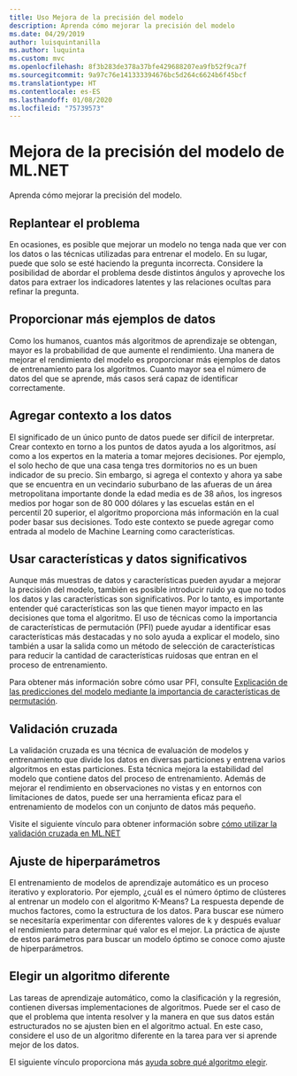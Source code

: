 ```yaml
---
title: Uso Mejora de la precisión del modelo
description: Aprenda cómo mejorar la precisión del modelo
ms.date: 04/29/2019
author: luisquintanilla
ms.author: luquinta
ms.custom: mvc
ms.openlocfilehash: 8f3b283de378a37bfe429688207ea9fb52f9ca7f
ms.sourcegitcommit: 9a97c76e141333394676bc5d264c6624b6f45bcf
ms.translationtype: HT
ms.contentlocale: es-ES
ms.lasthandoff: 01/08/2020
ms.locfileid: "75739573"
---
```

# <a name="improve-mlnet-model-accuracy"></a>Mejora de la precisión del modelo de ML.NET

Aprenda cómo mejorar la precisión del modelo.

## <a name="reframe-the-problem"></a>Replantear el problema

En ocasiones, es posible que mejorar un modelo no tenga nada que ver con los datos o las técnicas utilizadas para entrenar el modelo. En su lugar, puede que solo se esté haciendo la pregunta incorrecta. Considere la posibilidad de abordar el problema desde distintos ángulos y aproveche los datos para extraer los indicadores latentes y las relaciones ocultas para refinar la pregunta.

## <a name="provide-more-data-samples"></a>Proporcionar más ejemplos de datos

Como los humanos, cuantos más algoritmos de aprendizaje se obtengan, mayor es la probabilidad de que aumente el rendimiento. Una manera de mejorar el rendimiento del modelo es proporcionar más ejemplos de datos de entrenamiento para los algoritmos. Cuanto mayor sea el número de datos del que se aprende, más casos será capaz de identificar correctamente.

## <a name="add-context-to-the-data"></a>Agregar contexto a los datos

El significado de un único punto de datos puede ser difícil de interpretar. Crear contexto en torno a los puntos de datos ayuda a los algoritmos, así como a los expertos en la materia a tomar mejores decisiones. Por ejemplo, el solo hecho de que una casa tenga tres dormitorios no es un buen indicador de su precio. Sin embargo, si agrega el contexto y ahora ya sabe que se encuentra en un vecindario suburbano de las afueras de un área metropolitana importante donde la edad media es de 38 años, los ingresos medios por hogar son de 80 000 dólares y las escuelas están en el percentil 20 superior, el algoritmo proporciona más información en la cual poder basar sus decisiones. Todo este contexto se puede agregar como entrada al modelo de Machine Learning como características.

## <a name="use-meaningful-data-and-features"></a>Usar características y datos significativos

Aunque más muestras de datos y características pueden ayudar a mejorar la precisión del modelo, también es posible introducir ruido ya que no todos los datos y las características son significativos. Por lo tanto, es importante entender qué características son las que tienen mayor impacto en las decisiones que toma el algoritmo. El uso de técnicas como la importancia de características de permutación (PFI) puede ayudar a identificar esas características más destacadas y no solo ayuda a explicar el modelo, sino también a usar la salida como un método de selección de características para reducir la cantidad de características ruidosas que entran en el proceso de entrenamiento.

Para obtener más información sobre cómo usar PFI, consulte [Explicación de las predicciones del modelo mediante la importancia de características de permutación](../how-to-guides/explain-machine-learning-model-permutation-feature-importance-ml-net.md).

## <a name="cross-validation"></a>Validación cruzada

La validación cruzada es una técnica de evaluación de modelos y entrenamiento que divide los datos en diversas particiones y entrena varios algoritmos en estas particiones. Esta técnica mejora la estabilidad del modelo que contiene datos del proceso de entrenamiento. Además de mejorar el rendimiento en observaciones no vistas y en entornos con limitaciones de datos, puede ser una herramienta eficaz para el entrenamiento de modelos con un conjunto de datos más pequeño.

Visite el siguiente vínculo para obtener información sobre [cómo utilizar la validación cruzada en ML.NET](../how-to-guides/train-machine-learning-model-cross-validation-ml-net.md)

## <a name="hyperparameter-tuning"></a>Ajuste de hiperparámetros

El entrenamiento de modelos de aprendizaje automático es un proceso iterativo y exploratorio. Por ejemplo, ¿cuál es el número óptimo de clústeres al entrenar un modelo con el algoritmo K-Means? La respuesta depende de muchos factores, como la estructura de los datos. Para buscar ese número se necesitaría experimentar con diferentes valores de k y después evaluar el rendimiento para determinar qué valor es el mejor. La práctica de ajuste de estos parámetros para buscar un modelo óptimo se conoce como ajuste de hiperparámetros.

## <a name="choose-a-different-algorithm"></a>Elegir un algoritmo diferente

Las tareas de aprendizaje automático, como la clasificación y la regresión, contienen diversas implementaciones de algoritmos. Puede ser el caso de que el problema que intenta resolver y la manera en que sus datos están estructurados no se ajusten bien en el algoritmo actual. En este caso, considere el uso de un algoritmo diferente en la tarea para ver si aprende mejor de los datos.

El siguiente vínculo proporciona más [ayuda sobre qué algoritmo elegir](../how-to-choose-an-ml-net-algorithm.md).
